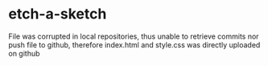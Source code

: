# etch-a-sketch
File was corrupted in local repositories, thus unable to retrieve commits nor push file to github, therefore index.html and style.css was directly uploaded on github

